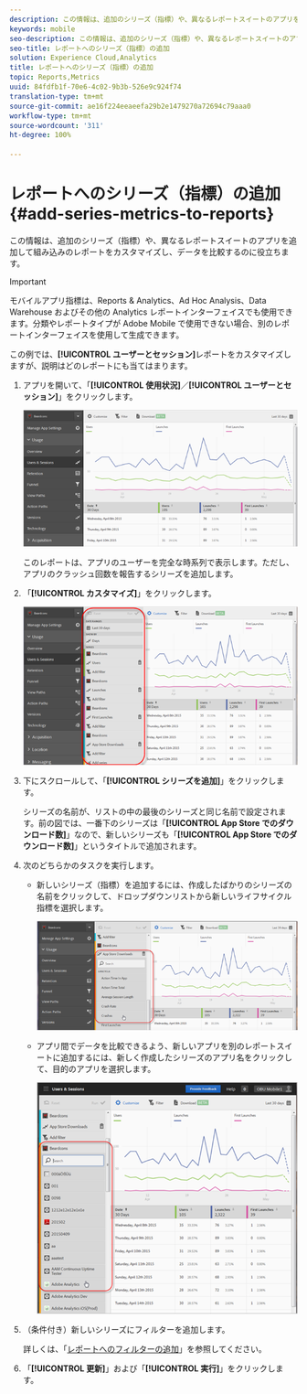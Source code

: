 ```yaml
---
description: この情報は、追加のシリーズ（指標）や、異なるレポートスイートのアプリを追加して組み込みのレポートをカスタマイズし、データを比較するのに役立ちます。
keywords: mobile
seo-description: この情報は、追加のシリーズ（指標）や、異なるレポートスイートのアプリを追加して組み込みのレポートをカスタマイズし、データを比較するのに役立ちます。
seo-title: レポートへのシリーズ（指標）の追加
solution: Experience Cloud,Analytics
title: レポートへのシリーズ（指標）の追加
topic: Reports,Metrics
uuid: 84fdfb1f-70e6-4c02-9b3b-526e9c924f74
translation-type: tm+mt
source-git-commit: ae16f224eeaeefa29b2e1479270a72694c79aaa0
workflow-type: tm+mt
source-wordcount: '311'
ht-degree: 100%

---
```



# レポートへのシリーズ（指標）の追加 {#add-series-metrics-to-reports}

この情報は、追加のシリーズ（指標）や、異なるレポートスイートのアプリを追加して組み込みのレポートをカスタマイズし、データを比較するのに役立ちます。

>[!IMPORTANT]
>
>モバイルアプリ指標は、Reports &amp; Analytics、Ad Hoc Analysis、Data Warehouse およびその他の Analytics レポートインターフェイスでも使用できます。分類やレポートタイプが Adobe Mobile で使用できない場合、別のレポートインターフェイスを使用して生成できます。

この例では、**[!UICONTROL ユーザーとセッション]**&#x200B;レポートをカスタマイズしますが、説明はどのレポートにも当てはまります。

1. アプリを開いて、「**[!UICONTROL 使用状況]**／**[!UICONTROL ユーザーとセッション]**」をクリックします。

   ![手順の結果](assets/customize1.png)

   このレポートは、アプリのユーザーを完全な時系列で表示します。ただし、アプリのクラッシュ回数を報告するシリーズを追加します。

1. 「**[!UICONTROL カスタマイズ]**」をクリックします。

   ![手順の結果](assets/customize2.png)

1. 下にスクロールして、「**[!UICONTROL シリーズを追加]**」をクリックします。

   シリーズの名前が、リストの中の最後のシリーズと同じ名前で設定されます。前の図では、一番下のシリーズは「**[!UICONTROL App Store でのダウンロード数]**」なので、新しいシリーズも「**[!UICONTROL App Store でのダウンロード数]**」というタイトルで追加されます。

1. 次のどちらかのタスクを実行します。

   * 新しいシリーズ（指標）を追加するには、作成したばかりのシリーズの名前をクリックして、ドロップダウンリストから新しいライフサイクル指標を選択します。

      ![手順の結果](assets/add_series.png)

   * アプリ間でデータを比較できるよう、新しいアプリを別のレポートスイートに追加するには、新しく作成したシリーズのアプリ名をクリックして、目的のアプリを選択します。

      ![](assets/add_series_app.png)

1. （条件付き）新しいシリーズにフィルターを追加します。

   詳しくは、「[レポートへのフィルターの追加](/help/using/usage/reports-customize/t-reports-customize.md)」を参照してください。
1. 「**[!UICONTROL 更新]**」および「**[!UICONTROL 実行]**」をクリックします。
